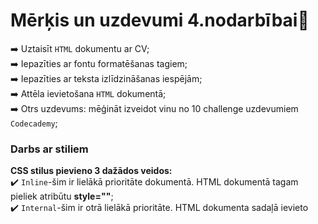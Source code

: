# Mērķis un uzdevumi 4.nodarbībai:pushpin:  

:arrow_right: Uztaisīt `HTML` dokumentu ar CV;  
:arrow_right: Iepazīties ar fontu formatēšanas tagiem;  
:arrow_right: Iepazīties ar teksta izlīdzināšanas iespējām;  
:arrow_right: Attēla ievietošana `HTML` dokumentā;  
:arrow_right: Otrs uzdevums: mēģināt izveidot vinu no 10 challenge uzdevumiem `Codecademy`;  

### Darbs ar stiliem  
**CSS stilus pievieno 3 dažādos veidos:**  
:heavy_check_mark: `Inline`-šim ir lielākā prioritāte dokumentā. HTML dokumentā tagam pieliek atribūtu **style=""**;  
:heavy_check_mark: `Internal`-šim ir otrā lielākā prioritāte. HTML dokumenta <head> sadaļā ievieto **<style>** elementu;  
:heavy_check_mark: `External`- šim ir zemākā prioritāte. Šajā gadījumā tiek izveidots atsevišķs CSS fails, kurš tiek ppievienots HTML dokumentā ar **<link>** elementu;  
